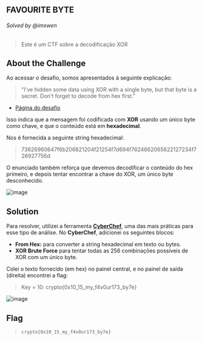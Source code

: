 ## FAVOURITE BYTE
###### Solved by @imswen
> Este é um CTF sobre a decodificação XOR

## About the Challenge
Ao acessar o desafio, somos apresentados à seguinte explicação:
> "I've hidden some data using XOR with a single byte, but that byte is a secret. Don't forget to decode from hex first."

- [Página do desafio](https://cryptohack.org/courses/intro/xorkey0/)
  
Isso indica que a mensagem foi codificada com **XOR** usando um único byte como chave, e que o conteúdo está em **hexadecimal**.

Nos é fornecida a seguinte string hexadecimal:
> 73626960647f6b206821204f21254f7d694f7624662065622127234f726927756d

O enunciado também reforça que devemos decodificar o conteúdo do hex primeiro, e depois tentar encontrar a chave do XOR, um único byte desconhecido.

![image](https://github.com/user-attachments/assets/3b55f019-a2dc-46ab-a96c-50923da26d9b)

## Solution
Para resolver, utilizei a ferramenta **[CyberChef](https://gchq.github.io/CyberChef/#recipe=From_Hex('Auto')XOR_Brute_Force(1,100,0,'Standard',false,true,false,'')&input=NzM2MjY5NjA2NDdmNmIyMDY4MjEyMDRmMjEyNTRmN2Q2OTRmNzYyNDY2MjA2NTYyMjEyNzIzNGY3MjY5Mjc3NTZk)**, uma das mais práticas para esse tipo de análise.
No **CyberChef**, adicionei os seguintes blocos:
- **From Hex:** para converter a string hexadecimal em texto ou bytes.
- **XOR Brute Force** para tentar todas as 256 combinações possíveis de XOR com um único byte.

Colei o texto fornecido (em hex) no painel central, e no painel de saída (direita) encontrei a flag:
> Key = 10: crypto{0x10_15_my_f4v0ur173_by7e}

![image](https://github.com/user-attachments/assets/edfeb829-6727-44aa-85cc-1ca5eb97b4f9)


## Flag
> `crypto{0x10_15_my_f4v0ur173_by7e}`
